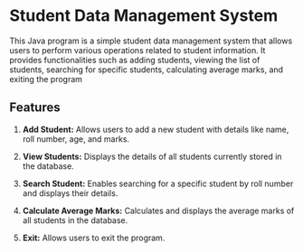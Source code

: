 # Student Data Management System

This Java program is a simple student data management system that allows users to perform various operations related to student information. It provides functionalities such as adding students, viewing the list of students, searching for specific students, calculating average marks, and exiting the program
## Features

1. **Add Student:** Allows users to add a new student with details like name, roll number, age, and marks.

2. **View Students:** Displays the details of all students currently stored in the database.

3. **Search Student:** Enables searching for a specific student by roll number and displays their details.

4. **Calculate Average Marks:** Calculates and displays the average marks of all students in the database.

5. **Exit:** Allows users to exit the program.